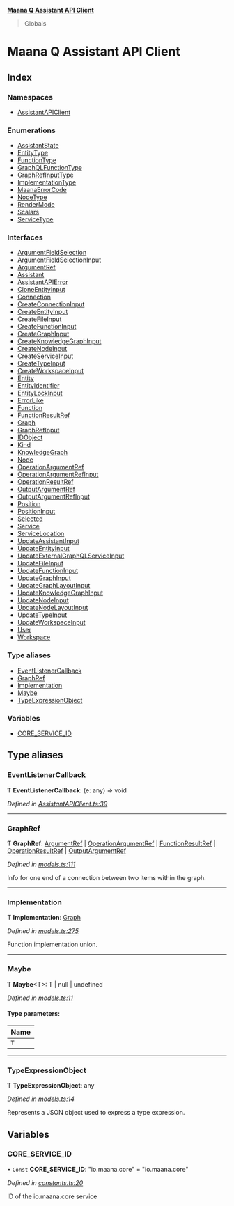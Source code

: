 **[Maana Q Assistant API Client](README.md)**

> Globals

# Maana Q Assistant API Client

## Index

### Namespaces

* [AssistantAPIClient](modules/assistantapiclient.md)

### Enumerations

* [AssistantState](enums/assistantstate.md)
* [EntityType](enums/entitytype.md)
* [FunctionType](enums/functiontype.md)
* [GraphQLFunctionType](enums/graphqlfunctiontype.md)
* [GraphRefInputType](enums/graphrefinputtype.md)
* [ImplementationType](enums/implementationtype.md)
* [MaanaErrorCode](enums/maanaerrorcode.md)
* [NodeType](enums/nodetype.md)
* [RenderMode](enums/rendermode.md)
* [Scalars](enums/scalars.md)
* [ServiceType](enums/servicetype.md)

### Interfaces

* [ArgumentFieldSelection](interfaces/argumentfieldselection.md)
* [ArgumentFieldSelectionInput](interfaces/argumentfieldselectioninput.md)
* [ArgumentRef](interfaces/argumentref.md)
* [Assistant](interfaces/assistant.md)
* [AssistantAPIError](interfaces/assistantapierror.md)
* [CloneEntityInput](interfaces/cloneentityinput.md)
* [Connection](interfaces/connection.md)
* [CreateConnectionInput](interfaces/createconnectioninput.md)
* [CreateEntityInput](interfaces/createentityinput.md)
* [CreateFileInput](interfaces/createfileinput.md)
* [CreateFunctionInput](interfaces/createfunctioninput.md)
* [CreateGraphInput](interfaces/creategraphinput.md)
* [CreateKnowledgeGraphInput](interfaces/createknowledgegraphinput.md)
* [CreateNodeInput](interfaces/createnodeinput.md)
* [CreateServiceInput](interfaces/createserviceinput.md)
* [CreateTypeInput](interfaces/createtypeinput.md)
* [CreateWorkspaceInput](interfaces/createworkspaceinput.md)
* [Entity](interfaces/entity.md)
* [EntityIdentifier](interfaces/entityidentifier.md)
* [EntityLockInput](interfaces/entitylockinput.md)
* [ErrorLike](interfaces/errorlike.md)
* [Function](interfaces/function.md)
* [FunctionResultRef](interfaces/functionresultref.md)
* [Graph](interfaces/graph.md)
* [GraphRefInput](interfaces/graphrefinput.md)
* [IDObject](interfaces/idobject.md)
* [Kind](interfaces/kind.md)
* [KnowledgeGraph](interfaces/knowledgegraph.md)
* [Node](interfaces/node.md)
* [OperationArgumentRef](interfaces/operationargumentref.md)
* [OperationArgumentRefInput](interfaces/operationargumentrefinput.md)
* [OperationResultRef](interfaces/operationresultref.md)
* [OutputArgumentRef](interfaces/outputargumentref.md)
* [OutputArgumentRefInput](interfaces/outputargumentrefinput.md)
* [Position](interfaces/position.md)
* [PositionInput](interfaces/positioninput.md)
* [Selected](interfaces/selected.md)
* [Service](interfaces/service.md)
* [ServiceLocation](interfaces/servicelocation.md)
* [UpdateAssistantInput](interfaces/updateassistantinput.md)
* [UpdateEntityInput](interfaces/updateentityinput.md)
* [UpdateExternalGraphQLServiceInput](interfaces/updateexternalgraphqlserviceinput.md)
* [UpdateFileInput](interfaces/updatefileinput.md)
* [UpdateFunctionInput](interfaces/updatefunctioninput.md)
* [UpdateGraphInput](interfaces/updategraphinput.md)
* [UpdateGraphLayoutInput](interfaces/updategraphlayoutinput.md)
* [UpdateKnowledgeGraphInput](interfaces/updateknowledgegraphinput.md)
* [UpdateNodeInput](interfaces/updatenodeinput.md)
* [UpdateNodeLayoutInput](interfaces/updatenodelayoutinput.md)
* [UpdateTypeInput](interfaces/updatetypeinput.md)
* [UpdateWorkspaceInput](interfaces/updateworkspaceinput.md)
* [User](interfaces/user.md)
* [Workspace](interfaces/workspace.md)

### Type aliases

* [EventListenerCallback](README.md#eventlistenercallback)
* [GraphRef](README.md#graphref)
* [Implementation](README.md#implementation)
* [Maybe](README.md#maybe)
* [TypeExpressionObject](README.md#typeexpressionobject)

### Variables

* [CORE\_SERVICE\_ID](README.md#core_service_id)

## Type aliases

### EventListenerCallback

Ƭ  **EventListenerCallback**: (e: any) => void

*Defined in [AssistantAPIClient.ts:39](https://github.com/maana-io/q-assistant-client/blob/develop/src/AssistantAPIClient.ts#L39)*

___

### GraphRef

Ƭ  **GraphRef**: [ArgumentRef](interfaces/argumentref.md) \| [OperationArgumentRef](interfaces/operationargumentref.md) \| [FunctionResultRef](interfaces/functionresultref.md) \| [OperationResultRef](interfaces/operationresultref.md) \| [OutputArgumentRef](interfaces/outputargumentref.md)

*Defined in [models.ts:111](https://github.com/maana-io/q-assistant-client/blob/develop/src/models.ts#L111)*

Info for one end of a connection between two items within the graph.

___

### Implementation

Ƭ  **Implementation**: [Graph](interfaces/graph.md)

*Defined in [models.ts:275](https://github.com/maana-io/q-assistant-client/blob/develop/src/models.ts#L275)*

Function implementation union.

___

### Maybe

Ƭ  **Maybe**\<T>: T \| null \| undefined

*Defined in [models.ts:11](https://github.com/maana-io/q-assistant-client/blob/develop/src/models.ts#L11)*

#### Type parameters:

Name |
------ |
`T` |

___

### TypeExpressionObject

Ƭ  **TypeExpressionObject**: any

*Defined in [models.ts:14](https://github.com/maana-io/q-assistant-client/blob/develop/src/models.ts#L14)*

Represents a JSON object used to express a type expression.

## Variables

### CORE\_SERVICE\_ID

• `Const` **CORE\_SERVICE\_ID**: \"io.maana.core\" = "io.maana.core"

*Defined in [constants.ts:20](https://github.com/maana-io/q-assistant-client/blob/develop/src/constants.ts#L20)*

ID of the io.maana.core service
